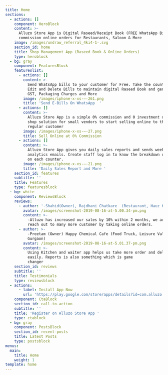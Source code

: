```yaml
---
title: Home
sections:
  - actions: []
    component: HeroBlock
    content: >-
      Alluzo Store App is Digital Raseed/Receipt Book (FREE WhatsApp Bills) & 0%
      commission online orders for Restaurants, Saloon & More
    image: /images/undraw_referral_4ki4-1-.svg
    section_id: home
    title: Shop Management App (Raseed Book & Online Orders)
    type: heroblock
  - bg: gray
    component: FeaturesBlock
    featureslist:
      - actions: []
        content: >-
          Send WhatsApp bills to your customer for Free. Take the counter order.
          Edit and Delete Bills to maintain digital Raseed Book and generate
          GST, Packaging Charges and More
        image: /images/iphone-x-xs-–-261.png
        title: 'Send E-Bills On WhatsApp  '
      - actions: []
        content: >-
          Alluzo Store App is a simple 0% commission and 0 investment digital
          shop solution for small vendors to start selling online to their
          regular customer
        image: /images/iphone-x-xs-–-27.png
        title: Sell Online at 0% Commission
      - actions: []
        content: >-
          Alluzo Store App gives you daily sales reports and sends weekly
          analytics emails. Create staff log in to know the breakdown of sales
          on each counter.
        image: /images/iphone-x-xs-–-21.png
        title: 'Daily Sales Report and More '
    section_id: features
    subtitle: ''
    title: Features
    type: featuresblock
  - bg: white
    component: ReviewsBlock
    reviews:
      - author: '-Shahid(Owner), Rajdhani Chatkare  (Restaurant, Hauz Khas, New Delhi)'
        avatar: /images/screenshot-2019-08-16-at-5.00.34-pm.png
        content: >-
          -Alluzo has increased our sales by 10% within 2 months, we are able to
          reach out to many more customer by taking online orders.
      - author: >-
          -Preetam (Owner) Happy Chemical Cafe (Food Truck, Leisure Valley,
          Gurgaon)
        avatar: /images/screenshot-2019-08-16-at-5.01.37-pm.png
        content: >-
          Using Kitchen and waiter app helps us take more order and delivery it
          easily. Reports is also something which is game
          changer                                              
    section_id: reviews
    subtitle: ''
    title: Testimonials
    type: reviewsblock
  - actions:
      - label: Install App Now
        url: 'https://play.google.com/store/apps/details?id=com.alluzo.store'
    component: CtaBlock
    section_id: call-to-action
    subtitle: ''
    title: 'Register on Alluzo Store App '
    type: ctablock
  - bg: gray
    component: PostsBlock
    section_id: recent-posts
    title: Latest Posts
    type: postsblock
menus:
  main:
    title: Home
    weight: 1
template: home
---
```



